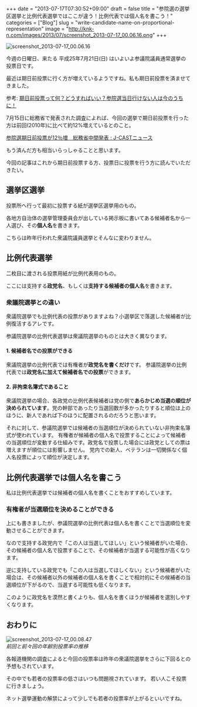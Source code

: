 +++
date = "2013-07-17T07:30:52+09:00"
draft = false
title = "参院選の選挙区選挙と比例代表選挙ではここが違う！比例代表では個人名を書こう！"
categories = ["Blog"]
slug = "write-candidate-name-on-proportional-representation"
image = "http://knk-n.com/images/2013/07/screenshot_2013-07-17_00.06.16.png"
+++

<div class="center"><img src="http://knk-n.com/images/2013/07/screenshot_2013-07-17_00.06.16.png" alt="screenshot_2013-07-17_00.06.16" title="screenshot_2013-07-17_00.06.16.png" border="0" width="" height="" /></div>

今週の日曜日、来たる 平成25年7月21日(日) はいよいよ参議院議員通常選挙の投票日です。

最近は期日前投票に行く方が増えているようですね。私も期日前投票を済ませてきました。

<p>参考: <a  class="external" href="http://ushigyu.net/2013/07/16/how-to-early-voting/" target="_blank">期日前投票って何？どうすればいい？参院選当日行けない人は今のうちに！</a></p>

7月15日に総務省で発表された調査によれば、今回の選挙で期日前投票を行った方は前回(2010年)に比べて約12%増えているとのこと。

<p><a  class="external" href="http://www.j-cast.com/2013/07/16179464.html" target="_blank">参院選期日前投票が12％増　総務省中間発表 : J-CASTニュース</a></p>
もう済んだ方も相当いらっしゃることと思います。

今回の記事はこれから期日前投票する方、投票日に投票を行う方に読んでいただきたい。<!--more--><h2>選挙区選挙</h2>
投票所へ行って最初に投票する紙が選挙区選挙用のもの。

各地方自治体の選挙管理委員会が出している掲示板に書いてある候補者名から一人選び、その<b>個人名</b>を書きます。

こちらは昨年行われた衆議院議員選挙とそんなに変わりません。

<h2>比例代表選挙</h2>
二枚目に渡される投票用紙が比例代表用のもの。

ここには支持する<b>政党名</b>、もしくは<b>支持する候補者の個人名</b>を書きます。

<h3>衆議院選挙との違い</h3>
衆議院選挙でも比例代表の投票がありますよね？小選挙区で落選した候補者が比例復活するアレです。

参議院選挙の比例代表選挙は衆議院選挙のものとは大きく異なります。

<h4>1. 候補者名での投票ができる</h4>
衆議院選挙の比例代表では有権者が<b>政党名を書くだけ</b>です。
参議院選挙の比例代表では<b>政党名に加えて候補者名での投票</b>ができます。

<h4>2. 非拘束名簿式であること</h4>
衆議院選挙の場合、各政党の比例代表候補者は党の側で<b>あらかじめ当選の順位が決められています</b>。党の幹部であったり当選回数が多かったりすると順位は上のほうに、新人であれば下のほうに配置されるのだろうと思います。

それに対して、参議院選挙では候補者の当選順位が決められていない非拘束名簿式が使われています。
有権者が候補者の個人名で投票することによって候補者の当選順位が変動する仕組みです。政党名で投票した場合には政党としての票は増えますが順位には影響しません。
党内での新人、ベテランは一切関係なく個人名投票によって順位が決定します。

<h2>比例代表選挙では個人名を書こう</h2>
私は比例代表選挙では候補者の個人名を書くことをおすすめしています。

<h3>有権者が当選順位を決めることができる</h3>
上にも書きましたが、参議院選挙の比例代表は個人名を書くことで当選順位を変動させることができます。

なので支持する政党内で「この人は当選してほしい」という候補者がいた場合、その候補者の個人名で投票することで、その候補者が当選する可能性が高くなります。

逆に支持している政党でも「この人は当選してほしくない」という候補者がいた場合は、その候補者以外の候補者の個人名を書くことで相対的にその候補者の当選順位が下がるので、当選する可能性も低くなります。

このように政党名を漠然と書くよりも、個人名を書くほうが候補者を選別しやすくなります。

<h2>おわりに</h2>
<div class="center"><img src="http://knk-n.com/images/2013/07/screenshot_2013-07-17_00.08.47.png" alt="screenshot_2013-07-17_00.08.47" title="screenshot_2013-07-17_00.08.47.png" border="0" width="" height="" /></div>
<cite>前回と前々回の年齢別投票率の推移</cite>

各報道機関の調査によると今回の投票率は昨年の衆議院選挙をさらに下回るとの予想もされています。

その中でも若者の投票率の低さはいつも問題視されています。
若い人こそ投票に行きましょう。

ネット選挙運動の解禁によって少しでも若者の投票率が上がるといいですね。
